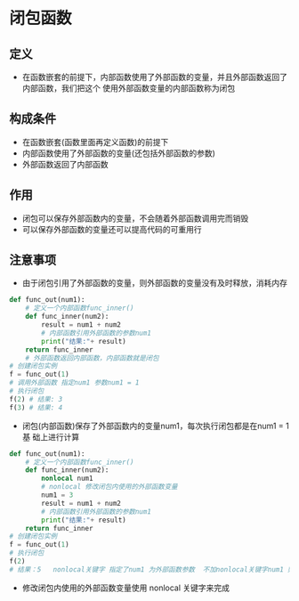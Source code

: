 # 闭包函数
## 定义
* 在函数嵌套的前提下，内部函数使⽤了外部函数的变量，并且外部函数返回了内部函数，我们把这个 使⽤外部函数变量的内部函数称为闭包
## 构成条件
* 在函数嵌套(函数⾥⾯再定义函数)的前提下  
* 内部函数使⽤了外部函数的变量(还包括外部函数的参数)
* 外部函数返回了内部函数
## 作用
* 闭包可以保存外部函数内的变量，不会随着外部函数调⽤完⽽销毁
* 可以保存外部函数的变量还可以提⾼代码的可重⽤⾏
## 注意事项
* 由于闭包引⽤了外部函数的变量，则外部函数的变量没有及时释放，消耗内存

```python
def func_out(num1):
    # 定义一个内部函数func_inner()
    def func_inner(num2):
        result = num1 + num2
        # 内部函数引用外部函数的参数num1
        print("结果:"+ result)
    return func_inner
    # 外部函数返回内部函数，内部函数就是闭包
# 创建闭包实例
f = func_out(1)
# 调用外部函数 指定num1 参数num1 = 1
# 执行闭包
f(2) # 结果: 3
f(3) # 结果: 4

```
* 闭包(内部函数)保存了外部函数内的变量num1，每次执⾏闭包都是在num1 = 1 基 础上进⾏计算

```python
def func_out(num1):
    # 定义一个内部函数func_inner()
    def func_inner(num2):
        nonlocal num1
        # nonlocal 修改闭包内使⽤的外部函数变量
        num1 = 3
        result = num1 + num2
        # 内部函数引用外部函数的参数num1
        print("结果:"+ result)
    return func_inner
# 创建闭包实例
f = func_out(1)
# 执行闭包
f(2)
# 结果：5   nonlocal关键字 指定了num1 为外部函数参数  不加nonlocal关键字num1 则为闭包内的局部函数
```
* 修改闭包内使⽤的外部函数变量使⽤ nonlocal 关键字来完成